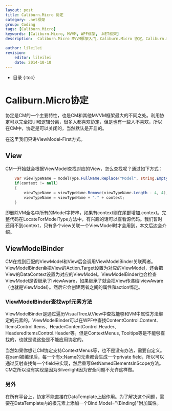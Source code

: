 ```yaml
---
layout: post
title: Caliburn.Micro 协定
category: .net框架
group: Coding
tags: [Caliburn.Micro]
keywords: [Caliburn.Micro, MVVM, WPF框架, .NET框架]
description:  Caliburn.Micro MVVM框架入门，Caliburn.Micro 协定，Caliburn.Micro Conventions

author: lileilei
revision:
    editor: lileilei
    date: 2014-10-10
---
```

+ 目录
{:toc}

# Caliburn.Micro协定
协定是CM的一个主要特性，也是CM和其他MVVM框架最大的不同之处。利用协定可以完全把UI和逻辑分离，很多人都喜欢协定，但是也有一些人不喜欢，所以在CM中，协定是可以关闭的，当然默认是开启的。

在这里我们只讲ViewModel-First方式。

## View
CM一开始就会根据ViewModel查找对应的View，怎么查找呢？通过如下方式：

~~~ csharp
    var viewTypeName = modelType.FullName.Replace("Model", string.Empty);
    if(context != null)
    {
        viewTypeName = viewTypeName.Remove(viewTypeName.Length - 4, 4);
        viewTypeName = viewTypeName + "." + context;
    }
~~~

即删除VM全名中所有的Model字符串，如果有context则在尾部增加.context。完整代码在LocateForModelType方法中，有兴趣的话可以查看源代码。我们暂时还用不到context，只有多个view关联一个ViewModel时才会用到，本文后边会介绍。

## ViewModelBinder
CM在找到匹配的ViewModel和View后会调用ViewModelBinder关联两者。ViewModelBinder会把View的Action.Target设置为对应的ViewModel，还会把View的DataContext设置为对应的ViewModel。ViewModelBinder也会检查ViewModel是否继承了IviewAware，如果继承了就会把View传递给IviewAware（也就是ViewModel）。然后它会创建两者之间的属性和action绑定。

### ViewModelBinder查找wpf元素方法
ViewModelBinder是通过遍历VisualTree从View中查找能够和VM中属性方法绑定的元素的。ViewModelBinder可以在WPF中查找ContentControl.Content、ItemsControl.Items、HeaderContentControl.Header、HeaderedItemsControl.Header等。但是ContextMenus, Tooltips等是不能够查找的，也就是说这些是不能应用协定的。

当然如果你想让CM协定支持ContextMenus等，也不是没有办法，需要自定义。在xaml被编译后，每一个有x:Name的元素都会生成一个private field，所以可以通过反射查找每一个field来实现，然后重写GetNamedElementsInScope方法。CM之所以没有实现是因为Silverlight因为安全问题不允许这样做。


### 另外
在所有平台上，协定不能直接在DataTemplate上起作用。为了解决这个问题，需要在DataTemplate内的根元素上添加一个Bind.Model="{Binding}"附加属性。

